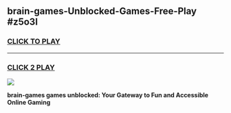 
## brain-games-Unblocked-Games-Free-Play #z5o3l
<h3>
<a href="https://us.freeplayer.one?title=brain-games&ref=9M">CLICK TO PLAY</a></h3>
<hr>

<h3>
<a href="https://us.freeplayer.one?title=brain-games&ref=9M">CLICK 2 PLAY</a>
  
</h3>

<a href="https://us.freeplayer.one?title=brain-games&ref=9M"><img src="https://clearcache.store/games.png"></a>


**brain-games games unblocked: Your Gateway to Fun and Accessible Online Gaming**
